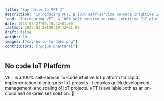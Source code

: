 ```yaml
---
title: "Say hello to VFT 👋"
description: "Introducing VFT, a 100% self-service no-code intuitive IoT platform for rapid implementation of enterprise IoT projects."
lead: "Introducing VFT, a 100% self-service no-code intuitive IoT platform for rapid implementation of enterprise IoT projects."
date: 2023-03-27T09:19:42+01:00
lastmod: 2023-03-28T09:19:42+01:00
draft: false
weight: 50
images: ["say-hello-to-doks.png"]
contributors: ["Arjun Bhattarai"]
---
```


## No code IoT Platform

VFT is a 100% self-service no-code intuitive IoT platform for rapid implementation of enterprise IoT projects. It enables quick development, management, and scaling of IoT projects. VFT is available both as an on-cloud and on-premises solution. 💚
